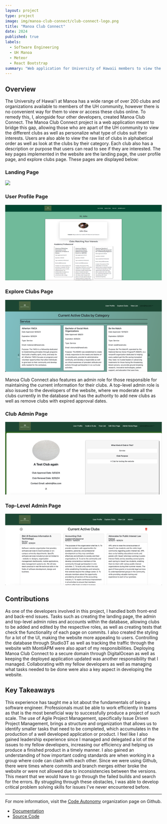 ```yaml
---
layout: project
type: project
image: img/manoa-club-connect/club-connect-logo.png
title: "Manoa Club Connect"
date: 2024
published: true
labels:
  - Software Engineering
  - UH Manoa
  - Meteor
  - React Bootstrap
summary: "Web application for University of Hawaii members to view the various clubs associated with the university."
---
```


## Overview
The University of Hawai'i at Manoa has a wide range of over 200 clubs and organizations available to members of the UH community, however there is no convenient way for them to view or access these clubs online. To remedy this, I, alongside four other developers, created Manoa Club Connect. The Manoa Club Connect project is a web application meant to bridge this gap, allowing those who are apart of the UH community to view the different clubs as well as personalize what type of clubs suit their interests. Users are also able to view the raw list of clubs in alphabetical order as well as look at the clubs by their category. Each club also has a description or purpose that users can read to see if they are interested. The key pages implemented in the website are the landing page, the user profile page, and explore clubs page. These pages are displayed below:

### Landing Page

<img class="img-fluid" src="../img/manoa-club-connect/Updated_landing.png">

### User Profile Page

<img class="img-fluid" src="../img/manoa-club-connect/user-profile.png">

### Explore Clubs Page

<img class="img-fluid" src="../img/manoa-club-connect/club-categories.png">

Manoa Club Connect also features an admin role for those responsible for maintaining the current information for their clubs. A top-level admin role is also issued to the developers of the website, where we moderate all the clubs currently in the database and has the authority to add new clubs as well as remove clubs with expired approval dates.

### Club Admin Page

<img class="img-fluid" src="../img/manoa-club-connect/edit_club.png">

### Top-Level Admin Page

<img class="img-fluid" src="../img/manoa-club-connect/admin_page.png">

## Contributions
As one of the developers involved in this project, I handled both front-end and back-end issues. Tasks such as creating the landing page, the admin and top-level admin roles and accounts within the database, allowing clubs to be added and edited by the respective roles, as well as creating tests that check the functionality of each page on commits. I also created the styling for a lot of the UI, making the website more appealing to users. Controlling the database through Studio3T as well as tracking the traffic through the website with MontiAPM were also apart of my responsibilities. Deploying Manoa Club Connect to a secure domain through DigitalOcean as well as keeping the deployed application updated was another responsibility that I managed. Collaborating with my fellow developers as well as managing what tasks needed to be done were also a key aspect in developing the website.

## Key Takeaways
This experience has taught me a lot about the fundamentals of being a software engineer. Professionals must be able to work efficiently in teams as that is the most beneficial way to successfully produce a project of such scale. The use of Agile Project Management, specifically Issue Driven Project Management, brings a structure and organization that allows us to identify smaller tasks that need to be completed, which accumulates in the production of a well developed application or product. I feel like I also gained leadership experience since I managed and delegated a lot of the issues to my fellow developers, increasing our efficiency and helping us produce a finished product in a timely manner. I also gained an understanding of how important coding standards are when working in a group where code can clash with each other. Since we were using Github, there were times where commits and branch merges either broke the website or were not allowed due to inconsistencies between the versions. This meant that we would have to go through the failed builds and search for the errors. By struggling through these obstacles, I was able to develop critical problem solving skills for issues I've never encountered before. 

<hr />

For more information, visit the [Code Autonomy](https://github.com/code-autonomy) organization page on Github.
* [Documentation](https://code-autonomy.github.io/)
* [Source Code](https://github.com/code-autonomy/manoa-club-connect)
